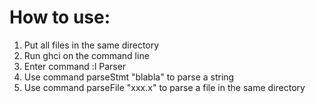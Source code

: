 # How to use:
1. Put all files in the same directory
2. Run ghci on the command line
3. Enter command :l Parser
4. Use command parseStmt "blabla" to parse a string 
5. Use command parseFile "xxx.x" to parse a file in the same directory
